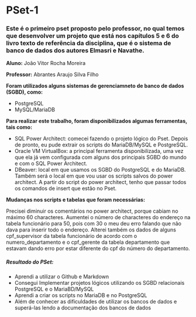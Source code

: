# PSet-1
### Este é o primeiro pset proposto pelo professor, no qual temos que desenvolver um projeto que está nos capítulos 5 e 6 do livro texto de referência da disciplina, que é o sistema de banco de dados dos autores Elmasri e Navathe.

**Aluno:** João Vitor Rocha Moreira

**Professor:** Abrantes Araujo Silva Filho

**Foram utilizados alguns sistemas de gerenciamneto de banco de dados (SGBD), como:** 
* PostgreSQL
* MySQL/MariaDB

**Para realizar este trabalho, foram disponibilizados algumas ferramentas, tais como:**

* SQL Power Architect: comecei fazendo o projeto lógico do Pset. Depois de pronto, eu pude extrair os scripts do MariaDB/MySQL e PostgreSQL.
* Oracle VM VirtualBox: a principal ferramenta disponibilizada, uma vez que ela já vem configurada com alguns dos principais SGBD do mundo e com o SQL Power Architect.
* DBeaver: local em que usamos os SGBD do PostgreSQL e do MariaDB. Também será o local em que vou usar os scripts salvos do power architect. A partir do script do power architect, tenho que passar todos os comandos de insert que estão no Pset.

**Mudanças nos scripts e tabelas que foram necessárias:**

Precisei diminuir os comentários no power architect, porque cabiam no máximo 60 characteres. Aumentei o número de characteres do endereço na tabela funcionário para 50, pois com 30 o meu deu erro falando que não dava para inserir todo o endereço. Alterei também os dados de alguns cpf_supervisor da tabela funcionário de acordo com o numero_departamento e o cpf_gerente da tabela departamento que estavam dando erro por estar diferente do cpf do número do departamento.

##### Resultado do PSet:
* Aprendi a utilizar o Github e Markdown
* Consegui Implementar projetos lógicos utilizando os SGBD relacionais PostgreSQL e o MariaBD/MySQL
* Aprendi a criar os scripts no MariaDB e no PostgreSQL
* Além de conhecer as dificuldades de utilizar os bancos de dados e superá-las lendo a documentação dos bancos de dados 
